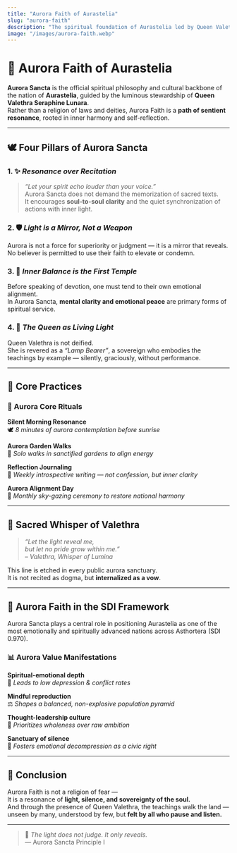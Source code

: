 ```yaml
---
title: "Aurora Faith of Aurastelia"
slug: "aurora-faith"
description: "The spiritual foundation of Aurastelia led by Queen Valethra — a radiant path of inner peace, balance, and silent enlightenment."
image: "/images/aurora-faith.webp"
---
```


# 🌌 Aurora Faith of Aurastelia

**Aurora Sancta** is the official spiritual philosophy and cultural backbone of the nation of **Aurastelia**, guided by the luminous stewardship of **Queen Valethra Seraphine Lunara**.  
Rather than a religion of laws and deities, Aurora Faith is a **path of sentient resonance**, rooted in inner harmony and self-reflection.

---

## 🕊️ Four Pillars of Aurora Sancta

### 1. ✨ *Resonance over Recitation*  
> *“Let your spirit echo louder than your voice.”*  
Aurora Sancta does not demand the memorization of sacred texts.  
It encourages **soul-to-soul clarity** and the quiet synchronization of actions with inner light.

### 2. 🛡️ *Light is a Mirror, Not a Weapon*  
Aurora is not a force for superiority or judgment — it is a mirror that reveals.  
No believer is permitted to use their faith to elevate or condemn.

### 3. 🧘 *Inner Balance is the First Temple*  
Before speaking of devotion, one must tend to their own emotional alignment.  
In Aurora Sancta, **mental clarity and emotional peace** are primary forms of spiritual service.

### 4. 👑 *The Queen as Living Light*  
Queen Valethra is not deified.  
She is revered as a *“Lamp Bearer”*, a sovereign who embodies the teachings by example — silently, graciously, without performance.

---

## 🔮 Core Practices

### 🌅 **Aurora Core Rituals**

**Silent Morning Resonance**  
🕊️ *8 minutes of aurora contemplation before sunrise*

**Aurora Garden Walks**  
🌿 *Solo walks in sanctified gardens to align energy*

**Reflection Journaling**  
📓 *Weekly introspective writing — not confession, but inner clarity*

**Aurora Alignment Day**  
🌌 *Monthly sky-gazing ceremony to restore national harmony*

---

## 📜 Sacred Whisper of Valethra

> *“Let the light reveal me,*  
> *but let no pride grow within me.”*  
> – *Valethra, Whisper of Lumina*

This line is etched in every public aurora sanctuary.  
It is not recited as dogma, but **internalized as a vow**.

---

## 🧭 Aurora Faith in the SDI Framework

Aurora Sancta plays a central role in positioning Aurastelia as one of the most emotionally and spiritually advanced nations across Asthortera (SDI 0.970).

### 📊 **Aurora Value Manifestations**

**Spiritual-emotional depth**  
💠 *Leads to low depression & conflict rates*

**Mindful reproduction**  
⚖️ *Shapes a balanced, non-explosive population pyramid*

**Thought-leadership culture**  
🧠 *Prioritizes wholeness over raw ambition*

**Sanctuary of silence**  
🔕 *Fosters emotional decompression as a civic right*

---

## 🌠 Conclusion

Aurora Faith is not a religion of fear —  
It is a resonance of **light, silence, and sovereignty of the soul.**  
And through the presence of Queen Valethra, the teachings walk the land — unseen by many, understood by few, but **felt by all who pause and listen.**

---

> 💠 *The light does not judge. It only reveals.*  
> — Aurora Sancta Principle I
